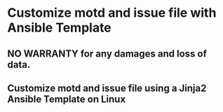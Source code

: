 # Customize motd and issue file with Ansible Template
## NO WARRANTY for any damages and loss of data.
## Customize motd and issue file using a Jinja2 Ansible Template on Linux
